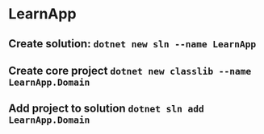 # LearnApp
## Create solution: `dotnet new sln --name LearnApp`
## Create core project `dotnet new classlib --name LearnApp.Domain`
## Add project to solution `dotnet sln add LearnApp.Domain`
